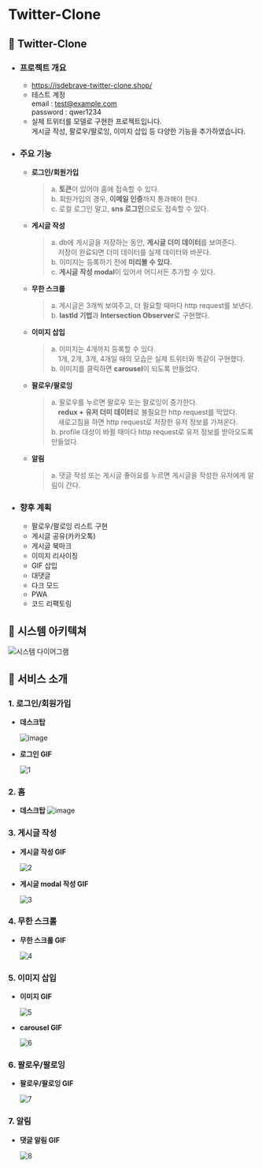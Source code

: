 # Twitter-Clone

## 📌 Twitter-Clone

- ### 프로젝트 개요

  - https://isdebrave-twitter-clone.shop/
  - 테스트 계정  
    email : test@example.com  
    password : qwer1234
  - 실제 트위터를 모델로 구현한 프로젝트입니다.  
    게시글 작성, 팔로우/팔로잉, 이미지 삽입 등 다양한 기능을 추가하였습니다.

- ### 주요 기능

  - **로그인/회원가입**

    > a. **토큰**이 있어야 홈에 접속할 수 있다.  
    > b. 회원가입의 경우, **이메일 인증**까지 통과해야 한다.  
    > c. 로컬 로그인 말고, **sns 로그인**으로도 접속할 수 있다.

  - **게시글 작성**

    > a. db에 게시글을 저장하는 동안, **게시글 더미 데이터**를 보여준다.  
    > &ensp;&ensp;저장이 완료되면 더미 데이터를 실제 데이터와 바꾼다.  
    > b. 이미지는 등록하기 전에 **미리볼 수 있다.**  
    > c. **게시글 작성 modal**이 있어서 어디서든 추가할 수 있다.

  - **무한 스크롤**

    > a. 게시글은 3개씩 보여주고, 더 필요할 때마다 http request를 보낸다.  
    > b. **lastId 기법**과 **Intersection Observer**로 구현했다.

  - **이미지 삽입**

    > a. 이미지는 4개까지 등록할 수 있다.  
    > &ensp;&ensp;1개, 2개, 3개, 4개일 때의 모습은 실제 트위터와 똑같이 구현했다.  
    > b. 이미지를 클릭하면 **carousel**이 되도록 만들었다.

  - **팔로우/팔로잉**

    > a. 팔로우를 누르면 팔로우 또는 팔로잉이 증가한다.  
    > &ensp;&ensp;**redux + 유저 더미 데이터**로 불필요한 http request를 막았다.  
    > &ensp;&ensp;새로고침을 하면 http request로 저장한 유저 정보를 가져온다.  
    > b. profile 대상이 바뀔 때마다 http request로 유저 정보를 받아오도록 만들었다.

  - **알림**
    > a. 댓글 작성 또는 게시글 좋아요를 누르면 게시글을 작성한 유저에게 알림이 간다.

- ### 향후 계획
  - 팔로우/팔로잉 리스트 구현
  - 게시글 공유(카카오톡)
  - 게시글 북마크
  - 이미지 리사이징
  - GIF 삽입
  - 대댓글
  - 다크 모드
  - PWA
  - 코드 리팩토링

## 📌 시스템 아키텍쳐

![시스템 다이어그램](https://github.com/isdebrave/twitter-clone/assets/148482966/f123267e-4703-4019-a8ba-74d86db80a64)

## 📌 서비스 소개

### 1. 로그인/회원가입

- **데스크탑**

  ![image](https://github.com/isdebrave/twitter-clone/assets/148482966/466a031c-b60f-455b-828f-048f968cbb45)

- **로그인 GIF**

  ![1](https://github.com/isdebrave/twitter-clone/assets/148482966/3d1e43e3-4f7f-41f1-9ac5-2d547cfcd832)

### 2. 홈

- **데스크탑**
  ![image](https://github.com/isdebrave/twitter-clone/assets/148482966/5da03b16-d003-4579-865f-27ca598ca078)

### 3. 게시글 작성

- **게시글 작성 GIF**

  ![2](https://github.com/isdebrave/twitter-clone/assets/148482966/cb30cba1-0c0c-4c0c-85f0-08f153b32250)

- **게시글 modal 작성 GIF**

  ![3](https://github.com/isdebrave/twitter-clone/assets/148482966/701ea629-d8eb-4f0d-9b4f-a7a98289ca91)

### 4. 무한 스크롤

- **무한 스크롤 GIF**

  ![4](https://github.com/isdebrave/twitter-clone/assets/148482966/f1bde797-83bc-447b-813a-984ba8e13638)

### 5. 이미지 삽입

- **이미지 GIF**

  ![5](https://github.com/isdebrave/twitter-clone/assets/148482966/7ae5b395-3a18-40a0-8d20-31eec4718f6f)

- **carousel GIF**

  ![6](https://github.com/isdebrave/twitter-clone/assets/148482966/bfb5abff-8e1f-4706-95f3-55e0b683cc49)

### 6. 팔로우/팔로잉

- **팔로우/팔로잉 GIF**

  ![7](https://github.com/isdebrave/twitter-clone/assets/148482966/4140c2d5-bcaa-4d77-a8c1-e959ec054d6b)

### 7. 알림

- **댓글 알림 GIF**

  ![8](https://github.com/isdebrave/twitter-clone/assets/148482966/38639de5-d325-4086-a05f-0f95341db297)
